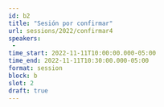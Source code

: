 ```yaml
---
id: b2
title: "Sesión por confirmar"
url: sessions/2022/confirmar4 
speakers:
 - 
time_start: 2022-11-11T10:00:00.000-05:00
time_end: 2022-11-11T10:30:00.000-05:00
format: session
block: b
slot: 2
draft: true
---
```



